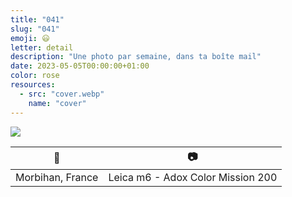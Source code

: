 ```yaml
---
title: "041"
slug: "041"
emoji: 😃
letter: detail
description: "Une photo par semaine, dans ta boîte mail"
date: 2023-05-05T00:00:00+01:00
color: rose
resources:
  - src: "cover.webp"
    name: "cover"
---
```

![](cover)

📍 | 📷
---|---
Morbihan, France | Leica m6 - Adox Color Mission 200
